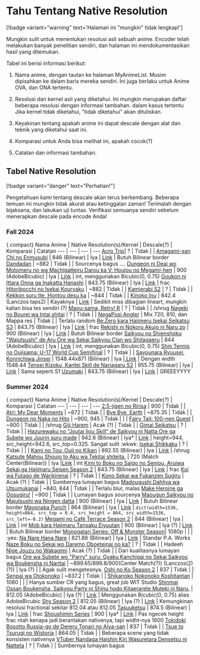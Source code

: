 # Tahu Tentang Native Resolution

[!badge variant="warning" text='Halaman ini "mungkin" tidak lengkap!']

Mungkin sulit untuk menentukan resolusi asli sebuah anime. Encoder telah melakukan banyak penelitian sendiri, dan halaman ini mendokumentasikan hasil yang ditemukan.

Tabel ini berisi informasi berikut:

1. Nama anime, dengan tautan ke halaman MyAnimeList. Musim dipisahkan ke dalam baris mereka sendiri. Ini juga berlaku untuk Anime OVA, dan ONA tertentu.

2. Resolusi dan kernel asli yang diketahui. Ini mungkin merupakan daftar beberapa resolusi dengan informasi tambahan. dalam kasus tertentu Jika kernel tidak diketahui, "tidak diketahui" akan dituliskan.

3. Keyakinan tentang apakah anime ini dapat descale dengan alat dan teknik yang diketahui saat ini.

4. Komparasi untuk Anda bisa melihat ini, apakah cocok(?)

5. Catatan dan informasi tambahan.

## Tabel Native Resolution
[!badge variant="danger" text="Perhatian!"]

Pengetahuan kami tentang descale akan terus berkembang. Beberapa temuan ini mungkin tidak akurat atau ketinggalan zaman! Terimalah dengan bijaksana, dan lakukan uji tuntas. Verifikasi semuanya sendiri sebelum menerapkan descale pada encode Anda!

### Fall 2024
{.compact}
Nama Anime | Native Resolution(s)/Kernel | Descale(?) | Komparasi | Catatan 
---  | --- | --- | ---
[Acro Trip](https://myanimelist.net/anime/53723)| ? | Tidak | | 
[Amagami-san Chi no Enmusubi](https://myanimelist.net/anime/55071) | 846 (Bilinear) | Iya | [Link](https://slow.pics/c/SDax2ics) | Butuh Bilinear border
[Dandadan](https://myanimelist.net/anime/57334) | ~882 | Tidak | | Sourcenya bagus ....
[Dungeon ni Deai wo Motomeru no wa Machigatteiru Darou ka V: Houjou no Megami-hen](https://myanimelist.net/anime/57066) | 900 (AdobeBicubic) | Iya | [Link](https://slow.pics/c/nSfE4d9K) | int, menggunakan Bicubic(0, 0.75)
[Goukon ni Ittara Onna ga Inakatta Hanashi](https://myanimelist.net/anime/56843) | 843.75 (Bilinear) | Iya | [Link](https://slow.pics/c/2TolRoL2) | frac
[Hitoribocchi no Isekai Kouryaku](https://myanimelist.net/anime/57891) | ~882 | Tidak | | 
[Kamierabi S2](https://myanimelist.net/anime/56967) | ? | Tidak | | 
[Kekkon suru tte, Hontou desu ka](https://myanimelist.net/anime/55887) | ~844 | Tidak | | 
[Kinoko Inu](https://myanimelist.net/anime/58854) | 842.4 (Lanczos taps2) | Kayaknya | [Link](https://slow.pics/c/ez9TLY9b) | Sedikit miss dibagian lineart, mungkin kalian bisa tes sendiri (?)
[Maou-sama, Retry! R](https://myanimelist.net/anime/56400) | ? | Tidak | | /shrug
[Nageki no Bourei wa Intai shitai](https://myanimelist.net/anime/58172) | ? | Tidak | | 
[NegaPosi Angler](https://myanimelist.net/anime/59425) | Mix 720, 810, dan Mappa res | Tidak | | Terlalu random
[Re:Zero kara Hajimeru Isekai Seikatsu S3](https://myanimelist.net/anime/54857) | 843.75 (Bilinear) | Iya | [Link](https://slow.pics/c/vuLtZ9Y4) | frac
[Rekishi ni Nokoru Akujo ni Naru zo](https://myanimelist.net/anime/56228) | 900 (Bilinear) | Iya | [Link](https://slow.pics/c/f76wo6D7) | Butuh Bilinear border
[Saikyou no Shienshoku "Wajutsushi" de Aru Ore wa Sekai Saikyou Clan wo Shitagaeru](https://myanimelist.net/anime/58714) | 844 (AdobeBicubic) | Iya | [Link](https://slow.pics/c/BFSh9FJa) | int, menggunakan Bicubic(0, 0.75)
[Shin Tennis no Oujisama: U-17 World Cup Semifinal](https://myanimelist.net/anime/55570) | ? | Tidak | |
[Sayounara Ryuusei, Konnichiwa Jinsei](https://myanimelist.net/anime/58445) | 1548.44x871 (Bilinear) | Iya [| Link](https://slow.pics/c/zjsgvykC) | Dengan width 1548.44
[Tensei Kizoku, Kantei Skill de Nariagaru S2](https://myanimelist.net/anime/59131) | 955.75 (Bilinear) | Iya | [Link](https://slow.pics/c/1cSgIsGP) | Sama seperti S1
[Uzumaki](https://myanimelist.net/anime/40333) | 843.75 (Bilinear) | Iya | [Link](https://slow.pics/c/3XMIwNkr) | GREEEYYYY

### Summer 2024
{.compact}
Nama Anime | Native Resolution(s)/Kernel | Descale(?) | Komparasi | Catatan 
---  | --- | --- | ---
[2.5-jigen no Ririsa](https://myanimelist.net/anime/53802) | 900 | Tidak | | 
[Atri: My Dear Moments](https://myanimelist.net/anime/53128) | ~872 | Tidak | | 
[Bye Bye, Earth](https://myanimelist.net/anime/53626) | ~875.35 | Tidak | |
[Dungeon no Naka no Hito](https://myanimelist.net/anime/56348) | ~900, 945 | Tidak | | |
[Fairy Tail: 100-nen Quest](https://myanimelist.net/anime/49785) | ~900 | Tidak | | /shrug
[Giji Harem](https://myanimelist.net/anime/54968) | Acak (?) | Tidak | |
[Gimai Seikatsu](https://myanimelist.net/anime/52481) | ? | Tidak | | 
[Hazurewaku no "Joutai Ijou Skill" de Saikyou ni Natta Ore ga Subete wo Juurin suru made](https://myanimelist.net/anime/57892) | 942.6 (Bilinear) | Iya* | [Link](https://slow.pics/c/OE9nW0rY) | height=944, src_height=942.6, src_top=0.325. Sangat sulit :wkwk:
[Isekai Shikkaku](https://myanimelist.net/anime/52367) | ? | Tidak | | |
[Kami no Tou: Ouji no Kikan](https://myanimelist.net/anime/52635) | 892.55 (Bilinear) | Iya | [Link](https://slow.pics/c/TyQH4ZM6) | /shrug
[Katsute Mahou Shoujo to Aku wa Tekitai shiteita.](https://myanimelist.net/anime/57217) | 720 (Match Center(Bilinear)) | Iya |[Link](https://slow.pics/c/GxCIpORx) | int
[Kimi to Boku no Saigo no Senjou, Aruiwa Sekai ga Hajimaru Seisen Season 2](https://myanimelist.net/anime/49981) | 843.75 (Bilinear) | Iya | [Link](https://slow.pics/c/IVGDYIC8) | frac
[Koi wa Futago de Warikirenai](https://myanimelist.net/anime/55996) | ? | Tidak | | 
[Kono Sekai wa Fukanzen Sugiru](https://myanimelist.net/anime/54835) | Acak (?) | Tidak | | Sumbernya lumayan bagus
[Madougushi Dahliya wa Utsumukanai](https://myanimelist.net/anime/56449) | ~840, 844 | Tidak | | Terlalu blur, malas
[Make Heroine ga Oosugiru!](https://myanimelist.net/anime/57524) | ~900 | Tidak | | Lumayan bagus sourcenya
[Maougun Saikyou no Majutsushi wa Ningen datta](https://myanimelist.net/anime/57876) | 900 (Bilinear) | Iya | [Link](https://slow.pics/c/PXvsFclw) | Butuh Bilinear border
[Mayonaka Punch](https://myanimelist.net/anime/57947) | 864 (Bilinear) | Iya | [Link](https://slow.pics/c/f0tlViBW) | `dict(width=1536, height=864, src_top = 0.4, src_height = 864, src_width=1536, src_left=-0.2)`
[Megami no Café Terrace Season 2](https://myanimelist.net/anime/55749) | 844 (Bilinear) | Iya | [Link](https://slow.pics/c/ZDiB99rt) | int
[Mob kara Hajimaru Tansaku Eiyuutan](https://myanimelist.net/anime/57646) | 900 (Bilinear) | Iya (?) | [Link](https://slow.pics/c/TsPngEwh) | Butuh Bilinear border
[Monogatari Series: Off & Monster Season](https://myanimelist.net/anime/57864)| 1080p | | | :yes:
[Na Nare Hana Nare](https://myanimelist.net/anime/57099) | 821.88 (Bilinear) | Iya | [Link](https://slow.pics/c/4UfAgUgG) | Standar P.A. Works
[Naze Boku no Sekai wo Daremo Oboeteinai no ka?](https://myanimelist.net/anime/56062) | ? | Tidak | | Hadeeh
[Nige Jouzu no Wakagimi](https://myanimelist.net/anime/54724) | Acak (?) | Tidak | | Dari kualitasnya lumayan bagus
[Ore wa Subete wo "Parry" suru: Gyaku Kanchigai no Sekai Saikyou wa Boukensha ni Naritai](https://myanimelist.net/anime/57058) | ~899.65/899.8/900(Center Match(?)) (Lanczos(2) (?)) | Iya (?) | | Agak sulit mengetesnya.
[Oshi no Ko Season 2](https://myanimelist.net/anime/55791) | 837 | Tidak | |
[Senpai wa Otokonoko](https://myanimelist.net/anime/54855) | ~837.2 | Tidak | | 
[Shikanoko Nokonoko Koshitantan](https://myanimelist.net/anime/58426) | 1080 | | | Hanya sumber CR yang bagus, great job WIT Studio
[Shinmai Ossan Boukensha, Saikyou Party ni Shinu hodo Kitaerarete Muteki ni Naru.](https://myanimelist.net/anime/54913) | 812.05 (AdobeBicubic) | Iya (?) | [Link](https://slow.pics/c/ln9ZZY5V) | Menggunakan Bicubic(0, 0.75) alias AdobeBicubic
[Shy Season 2](https://myanimelist.net/anime/57567) | 812.05 (Bilinear) | Iya (?) | [Link](https://slow.pics/c/jTqMJ70K) | Kemungkinan resolusi fractional sekitar 812.04 atau 812.05
[Tasuuketsu](https://slow.pics/c/s47J4Peb) | 874.5 (Bilinear) | Iya | [Link](https://slow.pics/c/QrCHwWtf) | frac
[Shoushimin Series](https://myanimelist.net/anime/57810) | 900 | Iya* | [Link](https://slow.pics/c/XZrhiZAo) | Pas ngecek height frac ntah kenapa jadi berantakan nativenya, tapi widht-nya 1600
[Tokidoki Bosotto Russia-go de Dereru Tonari no Alya-san](https://myanimelist.net/anime/54744san) | 837 | Tidak | | 
[Tsue to Tsurugi no Wistoria](https://myanimelist.net/anime/58059) | 864.05 | Tidak | | Beberapa scene yang tidak konsisten nativenya
[VTuber Nandaga Haishin Kiri Wasuretara Densetsu ni Natteta](https://myanimelist.net/anime/54284) | ? | Tidak | | Sumbernya lumayan bagus
